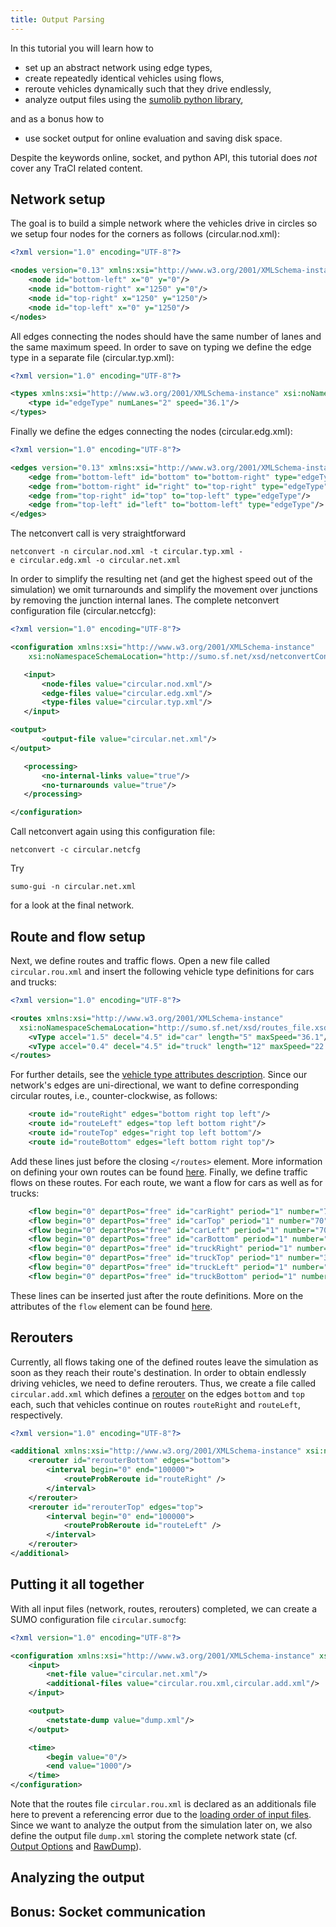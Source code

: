 ```yaml
---
title: Output Parsing
---
```


In this tutorial you will learn how to

- set up an abstract network using edge types,
- create repeatedly identical vehicles using flows,
- reroute vehicles dynamically such that they drive endlessly,
- analyze output files using the [sumolib python
  library](../Tools/Sumolib.md),

and as a bonus how to

- use socket output for online evaluation and saving disk space.

Despite the keywords online, socket, and python API, this tutorial does
*not* cover any TraCI related content.

## Network setup

The goal is to build a simple network where the vehicles drive in
circles so we setup four nodes for the corners as follows
(circular.nod.xml):

```xml
<?xml version="1.0" encoding="UTF-8"?>

<nodes version="0.13" xmlns:xsi="http://www.w3.org/2001/XMLSchema-instance" xsi:noNamespaceSchemaLocation="http://sumo.sf.net/xsd/nodes_file.xsd">
    <node id="bottom-left" x="0" y="0"/>
    <node id="bottom-right" x="1250" y="0"/>
    <node id="top-right" x="1250" y="1250"/>
    <node id="top-left" x="0" y="1250"/>
</nodes>
```

All edges connecting the nodes should have the same number of lanes and
the same maximum speed. In order to save on typing we define the edge
type in a separate file (circular.typ.xml):

```xml
<?xml version="1.0" encoding="UTF-8"?>

<types xmlns:xsi="http://www.w3.org/2001/XMLSchema-instance" xsi:noNamespaceSchemaLocation="http://sumo.sf.net/xsd/types_file.xsd">
    <type id="edgeType" numLanes="2" speed="36.1"/>
</types>
```

Finally we define the edges connecting the nodes (circular.edg.xml):

```xml
<?xml version="1.0" encoding="UTF-8"?>

<edges version="0.13" xmlns:xsi="http://www.w3.org/2001/XMLSchema-instance" xsi:noNamespaceSchemaLocation="http://sumo.sf.net/xsd/edges_file.xsd">
    <edge from="bottom-left" id="bottom" to="bottom-right" type="edgeType"/>
    <edge from="bottom-right" id="right" to="top-right" type="edgeType"/>
    <edge from="top-right" id="top" to="top-left" type="edgeType"/>
    <edge from="top-left" id="left" to="bottom-left" type="edgeType"/>
</edges>
```

The netconvert call is very straightforward

```
netconvert -n circular.nod.xml -t circular.typ.xml -e circular.edg.xml -o circular.net.xml
```

In order to simplify the resulting net (and get the highest speed out of
the simulation) we omit turnarounds and simplify the movement over
junctions by removing the junction internal lanes. The complete
netconvert configuration file (circular.netccfg):

```xml
<?xml version="1.0" encoding="UTF-8"?>

<configuration xmlns:xsi="http://www.w3.org/2001/XMLSchema-instance" 
    xsi:noNamespaceSchemaLocation="http://sumo.sf.net/xsd/netconvertConfiguration.xsd">

   <input>
       <node-files value="circular.nod.xml"/>
       <edge-files value="circular.edg.xml"/>
       <type-files value="circular.typ.xml"/>
   </input>

<output>
       <output-file value="circular.net.xml"/>
</output>

   <processing>
       <no-internal-links value="true"/>
       <no-turnarounds value="true"/>
   </processing>

</configuration>
```

Call netconvert again using this configuration file:

```
netconvert -c circular.netcfg
```

Try

```
sumo-gui -n circular.net.xml
```

for a look at the final network.

## Route and flow setup

Next, we define routes and traffic flows. Open a new file called `circular.rou.xml` and insert the following vehicle type definitions for cars and trucks:

```xml
<?xml version="1.0" encoding="UTF-8"?>

<routes xmlns:xsi="http://www.w3.org/2001/XMLSchema-instance" 
  xsi:noNamespaceSchemaLocation="http://sumo.sf.net/xsd/routes_file.xsd">
    <vType accel="1.5" decel="4.5" id="car" length="5" maxSpeed="36.1"/>
    <vType accel="0.4" decel="4.5" id="truck" length="12" maxSpeed="22.2"/>
</routes>
```

For further details, see the [vehicle type attributes description](../Definition_of_Vehicles,_Vehicle_Types,_and_Routes.md#vehicle_types).
Since our network's edges are uni-directional, we want to define corresponding circular routes, i.e., counter-clockwise, as follows:

```xml
    <route id="routeRight" edges="bottom right top left"/>
    <route id="routeLeft" edges="top left bottom right"/>
    <route id="routeTop" edges="right top left bottom"/>
    <route id="routeBottom" edges="left bottom right top"/>
```

Add these lines just before the closing `</routes>` element. More information on defining your own routes can be found [here](../Definition_of_Vehicles,_Vehicle_Types,_and_Routes.md#routes).
Finally, we define traffic flows on these routes. For each route, we want a flow for cars as well as for trucks:

```xml
    <flow begin="0" departPos="free" id="carRight" period="1" number="70" route="routeRight" type="car"/>
    <flow begin="0" departPos="free" id="carTop" period="1" number="70" route="routeTop" type="car"/>
    <flow begin="0" departPos="free" id="carLeft" period="1" number="70" route="routeLeft" type="car"/>
    <flow begin="0" departPos="free" id="carBottom" period="1" number="70" route="routeBottom" type="car"/>
    <flow begin="0" departPos="free" id="truckRight" period="1" number="30" route="routeRight" type="truck"/>
    <flow begin="0" departPos="free" id="truckTop" period="1" number="30" route="routeTop" type="truck"/>
    <flow begin="0" departPos="free" id="truckLeft" period="1" number="30" route="routeLeft" type="truck"/>
    <flow begin="0" departPos="free" id="truckBottom" period="1" number="30" route="routeBottom" type="truck"/>
```

These lines can be inserted just after the route definitions. More on the attributes of the `flow` element can be found [here](../Definition_of_Vehicles,_Vehicle_Types,_and_Routes.md#repeated_vehicles_flows).

## Rerouters

Currently, all flows taking one of the defined routes leave the simulation as soon as they reach their route's destination.
In order to obtain endlessly driving vehicles, we need to define rerouters.
Thus, we create a file called `circular.add.xml` which defines a [rerouter](../Simulation/Rerouter.md#assigning_a_new_route) on the edges `bottom` and `top` each, such that vehicles continue on routes `routeRight` and `routeLeft`, respectively.

```xml
<?xml version="1.0" encoding="UTF-8"?>

<additional xmlns:xsi="http://www.w3.org/2001/XMLSchema-instance" xsi:noNamespaceSchemaLocation="http://sumo.sf.net/xsd/additional_file.xsd">
    <rerouter id="rerouterBottom" edges="bottom">
        <interval begin="0" end="100000">
            <routeProbReroute id="routeRight" />
        </interval>
    </rerouter>
    <rerouter id="rerouterTop" edges="top">
        <interval begin="0" end="100000">
            <routeProbReroute id="routeLeft" />
        </interval>
    </rerouter>
</additional>
```

## Putting it all together

With all input files (network, routes, rerouters) completed, we can create a SUMO configuration file `circular.sumocfg`:

```xml
<?xml version="1.0" encoding="UTF-8"?>

<configuration xmlns:xsi="http://www.w3.org/2001/XMLSchema-instance" xsi:noNamespaceSchemaLocation="http://sumo.sf.net/xsd/sumoConfiguration.xsd">
    <input>
        <net-file value="circular.net.xml"/>
        <additional-files value="circular.rou.xml,circular.add.xml"/>
    </input>

    <output>
        <netstate-dump value="dump.xml"/>
    </output>

    <time>
        <begin value="0"/>
        <end value="1000"/>
    </time>
</configuration>
```

Note that the routes file `circular.rou.xml` is declared as an additionals file here to prevent a referencing error due to the [loading order of input files](../sumo.md#loading_order_of_input_files).
Since we want to analyze the output from the simulation later on, we also define the output file `dump.xml` storing the complete network state (cf. [Output Options](../sumo.md#output) and [RawDump](../Simulation/Output/RawDump.md)).

## Analyzing the output

## Bonus: Socket communication

